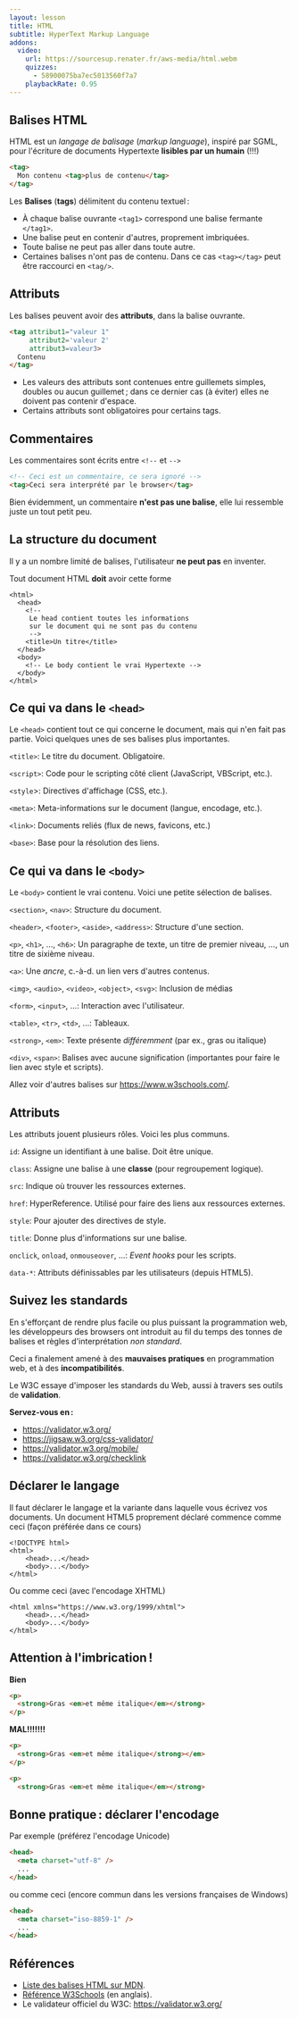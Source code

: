 ```yaml
---
layout: lesson
title: HTML
subtitle: HyperText Markup Language
addons:
  video:
    url: https://sourcesup.renater.fr/aws-media/html.webm
    quizzes:
      - 58900075ba7ec5013560f7a7
    playbackRate: 0.95
---
```


<section>

## Balises HTML

HTML est un *langage de balisage* (*markup language*), inspiré par
SGML, pour l'écriture de documents Hypertexte **lisibles par un
humain** (!!!)

~~~html
<tag>
  Mon contenu <tag>plus de contenu</tag>
</tag>
~~~

Les **Balises** (**tags**) délimitent du contenu textuel :

- À chaque balise ouvrante `<tag1>` correspond une balise fermante
  `</tag1>`.
- Une balise peut en contenir d'autres, proprement imbriquées.
- Toute balise ne peut pas aller dans toute autre.
- Certaines balises n'ont pas de contenu. Dans ce cas `<tag></tag>`
  peut être raccourci en `<tag/>`.

</section>
<section>

## Attributs

Les balises peuvent avoir des **attributs**, dans la balise ouvrante.

~~~html
<tag attribut1="valeur 1"
     attribut2='valeur 2'
     attribut3=valeur3>
  Contenu
</tag>
~~~

- Les valeurs des attributs sont contenues entre guillemets simples,
  doubles ou aucun guillemet ; dans ce dernier cas (à éviter)
  elles ne doivent pas contenir d'espace.
- Certains attributs sont obligatoires pour certains tags.

</section>
<section>

## Commentaires

Les commentaires sont écrits entre `<!--` et `-->`

~~~html
<!-- Ceci est un commentaire, ce sera ignoré -->
<tag>Ceci sera interprété par le browser</tag>
~~~

Bien évidemment, un commentaire **n'est pas une balise**, elle lui
ressemble juste un tout petit peu.

</section>
<section>

## La structure du document

Il y a un nombre limité de balises, l'utilisateur **ne peut pas** en inventer.

Tout document HTML **doit** avoir cette forme

~~~
<html>
  <head>
    <!--
	 Le head contient toutes les informations
     sur le document qui ne sont pas du contenu
     -->
    <title>Un titre</title>
  </head>
  <body>
    <!-- Le body contient le vrai Hypertexte -->
  </body>
</html>
~~~

</section>
<section>

## Ce qui va dans le `<head>`

Le `<head>` contient tout ce qui concerne le document, mais qui n'en
fait pas partie. Voici quelques unes de ses balises plus importantes.

`<title>`: Le titre du document. Obligatoire.

`<script>`: Code pour le scripting côté client (JavaScript, VBScript, etc.).

`<style`>: Directives d'affichage (CSS, etc.).

`<meta>`: Meta-informations sur le document (langue, encodage, etc.).

`<link>`: Documents reliés (flux de news, favicons, etc.)

`<base>`: Base pour la résolution des liens.

</section>
<section class="compact">

## Ce qui va dans le `<body>`

Le `<body>` contient le vrai contenu. Voici une petite
sélection de balises.

`<section>`, `<nav>`: Structure du document.

`<header>`, `<footer>`, `<aside>`, `<address>`: Structure d'une section.

`<p>`, `<h1>`, ..., `<h6>`: Un paragraphe de texte, un titre de
premier niveau, ..., un titre de sixième niveau.

`<a>`: Une *ancre*, c.-à-d. un lien vers d'autres contenus.

`<img>`, `<audio>`, `<video>`, `<object>`, `<svg>`: Inclusion de médias

`<form>`, `<input>`, ...: Interaction avec l'utilisateur.

`<table>`, `<tr>`, `<td>`, ...: Tableaux.

`<strong>`, `<em>`: Texte présente *différemment* (par ex., gras ou italique)

`<div>`, `<span>`: Balises avec aucune signification (importantes pour
faire le lien avec style et scripts).

Allez voir d'autres balises sur <https://www.w3schools.com/>.

</section>
<section>

## Attributs

Les attributs jouent plusieurs rôles. Voici les plus communs.

`id`: Assigne un identifiant à une balise. Doit être unique.

`class`: Assigne une balise à une **classe** (pour regroupement logique).

`src`: Indique où trouver les ressources externes.

`href`: HyperReference. Utilisé pour faire des liens aux ressources externes.

`style`: Pour ajouter des directives de style.

`title`: Donne plus d'informations sur une balise.

`onclick`, `onload`, `onmouseover`, ...: *Event hooks* pour les scripts.

`data-*`: Attributs définissables par les utilisateurs (depuis HTML5).

</section>
<section>

## Suivez les standards

En s'efforçant de rendre plus facile ou plus puissant la programmation
web, les développeurs des browsers ont introduit au fil du temps des
tonnes de balises et règles d'interprétation *non standard*.

Ceci a finalement amené à des **mauvaises pratiques** en programmation
web, et à des **incompatibilités**.

Le W3C essaye d'imposer les standards du Web, aussi à travers ses
outils de **validation**.

**Servez-vous en :**

- <https://validator.w3.org/>
- <https://jigsaw.w3.org/css-validator/>
- <https://validator.w3.org/mobile/>
- <https://validator.w3.org/checklink>

</section>
<section>

## Déclarer le langage

Il faut déclarer le langage et la variante dans laquelle vous écrivez
vos documents. Un document HTML5 proprement déclaré commence comme ceci
(façon préférée dans ce cours)

~~~
<!DOCTYPE html>
<html>
    <head>...</head>
    <body>...</body>
</html>
~~~

Ou comme ceci (avec l'encodage XHTML)

~~~
<html xmlns="https://www.w3.org/1999/xhtml">
    <head>...</head>
    <body>...</body>
</html>
~~~

</section>
<section>


## Attention à l'imbrication !

**Bien**

~~~html
<p>
  <strong>Gras <em>et même italique</em></strong>
</p>
~~~

**MAL!!!!!!!**

~~~html
<p>
  <strong>Gras <em>et même italique</strong></em>
</p>
~~~

~~~html
<p>
  <strong>Gras <em>et même italique</em></strong>
~~~

</section>
<section>

## Bonne pratique : déclarer l'encodage

Par exemple (préférez l'encodage Unicode)

~~~html
<head>
  <meta charset="utf-8" />
  ...
</head>
~~~

ou comme ceci (encore commun dans les versions françaises de Windows)

~~~html
<head>
  <meta charset="iso-8859-1" />
  ...
</head>
~~~

</section>
<section>

## Références

- [Liste des balises HTML sur MDN](https://developer.mozilla.org/docs/Web/HTML/Element).
- [Référence W3Schools](https://www.w3schools.com/tags/default.asp) (en anglais).
- Le validateur officiel du W3C: <https://validator.w3.org/>

</section>
